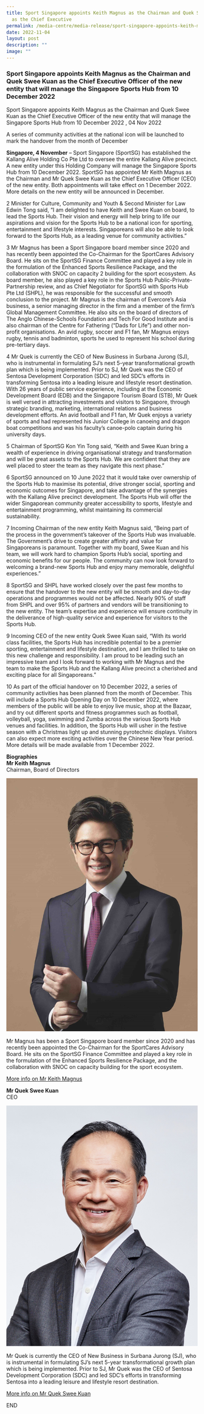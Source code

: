 ```yaml
---
title: Sport Singapore appoints Keith Magnus as the Chairman and Quek Swee Kuan
  as the Chief Executive
permalink: /media-centre/media-release/sport-singapore-appoints-keith-magnus-as-the-chairman-and-quek-swee-kuan/
date: 2022-11-04
layout: post
description: ""
image: ""
---
```

### **Sport Singapore appoints Keith Magnus as the Chairman and Quek Swee Kuan as the Chief Executive Officer of the new entity that will manage the Singapore Sports Hub from 10 December 2022**

Sport Singapore appoints Keith Magnus as the Chairman and Quek Swee Kuan as the Chief Executive Officer of the new entity that will manage the Singapore Sports Hub from 10 December 2022 , 04 Nov 2022

A series of community activities at the national icon will be launched to mark the handover from the month of December

**Singapore, 4 November** – Sport Singapore (SportSG) has established the Kallang Alive Holding Co Pte Ltd to oversee the entire Kallang Alive precinct. A new entity under this Holding Company will manage the Singapore Sports Hub from 10 December 2022. SportSG has appointed Mr Keith Magnus as the Chairman and Mr Quek Swee Kuan as the Chief Executive Officer (CEO) of the new entity. Both appointments will take effect on 1 December 2022. More details on the new entity will be announced in December.

2 Minister for Culture, Community and Youth & Second Minister for Law Edwin Tong said, “I am delighted to have Keith and Swee Kuan on board, to lead the Sports Hub. Their vision and energy will help bring to life our aspirations and vision for the Sports Hub to be a national icon for sporting, entertainment and lifestyle interests. Singaporeans will also be able to look forward to the Sports Hub, as a leading venue for community activities.”

3 Mr Magnus has been a Sport Singapore board member since 2020 and has recently been appointed the Co-Chairman for the SportCares Advisory Board. He sits on the SportSG Finance Committee and played a key role in the formulation of the Enhanced Sports Resilience Package, and the collaboration with SNOC on capacity 2 building for the sport ecosystem. As board member, he also played a key role in the Sports Hub Public-Private-Partnership review, and as Chief Negotiator for SportSG with Sports Hub Pte Ltd (SHPL), he was responsible for the successful and smooth conclusion to the project. Mr Magnus is the chairman of Evercore’s Asia business, a senior managing director in the firm and a member of the firm’s Global Management Committee. He also sits on the board of directors of The Anglo Chinese-Schools Foundation and Tech For Good Institute and is also chairman of the Centre for Fathering (“Dads for Life”) and other non-profit organisations. An avid rugby, soccer and F1 fan, Mr Magnus enjoys rugby, tennis and badminton, sports he used to represent his school during pre-tertiary days. 

4 Mr Quek is currently the CEO of New Business in Surbana Jurong (SJ), who is instrumental in formulating SJ’s next 5-year transformational growth plan which is being implemented. Prior to SJ, Mr Quek was the CEO of Sentosa Development Corporation (SDC) and led SDC’s efforts in transforming Sentosa into a leading leisure and lifestyle resort destination. With 26 years of public service experience, including at the Economic Development Board (EDB) and the Singapore Tourism Board (STB), Mr Quek is well versed in attracting investments and visitors to Singapore, through strategic branding, marketing, international relations and business development efforts. An avid football and F1 fan, Mr Quek enjoys a variety of sports and had represented his Junior College in canoeing and dragon boat competitions and was his faculty’s canoe-polo captain during his university days. 

5 Chairman of SportSG Kon Yin Tong said, “Keith and Swee Kuan bring a wealth of experience in driving organisational strategy and transformation and will be great assets to the Sports Hub. We are confident that they are well placed to steer the team as they navigate this next phase.”

6 SportSG announced on 10 June 2022 that it would take over ownership of the Sports Hub to maximise its potential, drive stronger social, sporting and economic outcomes for Singapore, and take advantage of the synergies with the Kallang Alive precinct development. The Sports Hub will offer the wider Singaporean community greater accessibility to sports, lifestyle and entertainment programming, whilst maintaining its commercial sustainability.

7 Incoming Chairman of the new entity Keith Magnus said, “Being part of the process in the government’s takeover of the Sports Hub was invaluable. The Government’s drive to create greater affinity and value for Singaporeans is paramount. Together with my board, Swee Kuan and his team, we will work hard to champion Sports Hub’s social, sporting and economic benefits for our people. The community can now look forward to welcoming a brand-new Sports Hub and enjoy many memorable, delightful experiences.” 

8 SportSG and SHPL have worked closely over the past few months to ensure that the handover to the new entity will be smooth and day-to-day operations and programmes would not be affected. Nearly 90% of staff from SHPL and over 95% of partners and vendors will be transitioning to the new entity. The team’s expertise and experience will ensure continuity in the deliverance of high-quality service and experience for visitors to the Sports Hub. 

9 Incoming CEO of the new entity Quek Swee Kuan said, “With its world class facilities, the Sports Hub has incredible potential to be a premier sporting, entertainment and lifestyle destination, and I am thrilled to take on this new challenge and responsibility. I am proud to be leading such an impressive team and I look forward to working with Mr Magnus and the team to make the Sports Hub and the Kallang Alive precinct a cherished and exciting place for all Singaporeans.” 

10 As part of the official handover on 10 December 2022, a series of community activities has been planned from the month of December. This will include a Sports Hub Opening Day on 10 December 2022, where members of the public will be able to enjoy live music, shop at the Bazaar, and try out different sports and fitness programmes such as football, volleyball, yoga, swimming and Zumba across the various Sports Hub venues and facilities. In addition, the Sports Hub will usher in the festive season with a Christmas light up and stunning pyrotechnic displays. Visitors can also expect more exciting activities over the Chinese New Year period. More details will be made available from 1 December 2022.

**Biographies**
<br>**Mr Keith Magnus**
<br>Chairman, Board of Directors

![Keith Magnus](/images/Media%20Centre/Media%20Release/2022/Nov/Keith%20Magnus.jpeg)

Mr Magnus has been a Sport Singapore board member since 2020 and has recently been appointed the Co-Chairman for the SportCares Advisory Board. He sits on the SportSG Finance Committee and played a key role in the formulation of the Enhanced Sports Resilience Package, and the collaboration with SNOC on capacity building for the sport ecosystem.

[More info on Mr Keith Magnus](/files/Media%20Centre/Media%20Release/2022/November/Bio%20of%20Keith%20Magnus.pdf)

**Mr **Quek Swee Kuan****
<br>CEO

![Quek Swee Kuan](/images/Media%20Centre/Media%20Release/2022/Nov/Quek%20Swee%20Kuan.jpeg)

Mr Quek is currently the CEO of New Business in Surbana Jurong (SJ), who is instrumental in formulating SJ’s next 5-year transformational growth plan which is being implemented. Prior to SJ, Mr Quek was the CEO of Sentosa Development Corporation (SDC) and led SDC’s efforts in transforming Sentosa into a leading leisure and lifestyle resort destination.

[More info on Mr Quek Swee Kuan ](/files/Media%20Centre/Media%20Release/2022/November/Bio%20of%20Quek%20Swee%20Kuan.pdf)

END